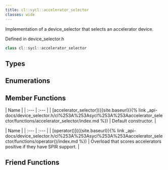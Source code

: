 ```yaml
---
title: cl::sycl::accelerator_selector
classes: wide
---
```



Implementation of a device_selector that selects an accelerator device. 

Defined in device_selector.h

```cpp
class cl::sycl::accelerator_selector
```

## Types

## Enumerations

## Member Functions

  | Name |
| :--- | :--- |
| [accelerator\_selector]({{site.baseurl}}{% link _api-docs/device_selector.h/cl%253A%253Asycl%253A%253Aaccelerator_selector/functions/accelerator_selector/index.md %}) | Default constructor.  |

  | Name |
| :--- | :--- |
| [operator()]({{site.baseurl}}{% link _api-docs/device_selector.h/cl%253A%253Asycl%253A%253Aaccelerator_selector/functions/operator()/index.md %}) | Overload that scores accelerators positive if they have SPIR support.  |


## Friend Functions

